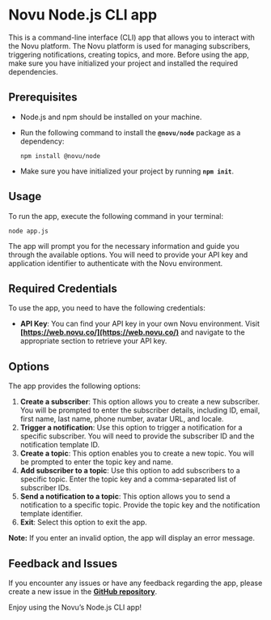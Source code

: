 # Novu Node.js CLI app

This is a command-line interface (CLI) app that allows you to interact with the Novu platform. The Novu platform is used for managing subscribers, triggering notifications, creating topics, and more. Before using the app, make sure you have initialized your project and installed the required dependencies.

## **Prerequisites**

- Node.js and npm should be installed on your machine.
- Run the following command to install the **`@novu/node`** package as a dependency:
    
    ```
    npm install @novu/node
    ```
    
- Make sure you have initialized your project by running **`npm init`**.

## **Usage**

To run the app, execute the following command in your terminal:

```
node app.js
```

The app will prompt you for the necessary information and guide you through the available options. You will need to provide your API key and application identifier to authenticate with the Novu environment.

## **Required Credentials**

To use the app, you need to have the following credentials:

- **API Key**: You can find your API key in your own Novu environment. Visit **[https://web.novu.co/](https://web.novu.co/)** and navigate to the appropriate section to retrieve your API key.

## **Options**

The app provides the following options:

1. **Create a subscriber**: This option allows you to create a new subscriber. You will be prompted to enter the subscriber details, including ID, email, first name, last name, phone number, avatar URL, and locale.
2. **Trigger a notification**: Use this option to trigger a notification for a specific subscriber. You will need to provide the subscriber ID and the notification template ID.
3. **Create a topic**: This option enables you to create a new topic. You will be prompted to enter the topic key and name.
4. **Add subscriber to a topic**: Use this option to add subscribers to a specific topic. Enter the topic key and a comma-separated list of subscriber IDs.
5. **Send a notification to a topic**: This option allows you to send a notification to a specific topic. Provide the topic key and the notification template identifier.
6. **Exit**: Select this option to exit the app.

**Note:** If you enter an invalid option, the app will display an error message.

## **Feedback and Issues**

If you encounter any issues or have any feedback regarding the app, please create a new issue in the **[GitHub repository](https://github.com/novuhq/nodejs-cli-app/issues)**.

Enjoy using the Novu’s Node.js CLI app!